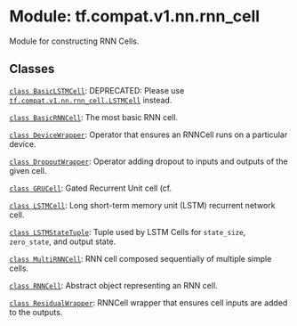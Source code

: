 <div itemscope itemtype="http://developers.google.com/ReferenceObject">
<meta itemprop="name" content="tf.compat.v1.nn.rnn_cell" />
<meta itemprop="path" content="Stable" />
</div>

# Module: tf.compat.v1.nn.rnn_cell

Module for constructing RNN Cells.

<!-- Placeholder for "Used in" -->


## Classes

[`class BasicLSTMCell`](../../../../tf/compat/v1/nn/rnn_cell/BasicLSTMCell.md): DEPRECATED: Please use <a href="../../../../tf/compat/v1/nn/rnn_cell/LSTMCell.md"><code>tf.compat.v1.nn.rnn_cell.LSTMCell</code></a> instead.

[`class BasicRNNCell`](../../../../tf/compat/v1/nn/rnn_cell/BasicRNNCell.md): The most basic RNN cell.

[`class DeviceWrapper`](../../../../tf/compat/v1/nn/rnn_cell/DeviceWrapper.md): Operator that ensures an RNNCell runs on a particular device.

[`class DropoutWrapper`](../../../../tf/compat/v1/nn/rnn_cell/DropoutWrapper.md): Operator adding dropout to inputs and outputs of the given cell.

[`class GRUCell`](../../../../tf/compat/v1/nn/rnn_cell/GRUCell.md): Gated Recurrent Unit cell (cf.

[`class LSTMCell`](../../../../tf/compat/v1/nn/rnn_cell/LSTMCell.md): Long short-term memory unit (LSTM) recurrent network cell.

[`class LSTMStateTuple`](../../../../tf/compat/v1/nn/rnn_cell/LSTMStateTuple.md): Tuple used by LSTM Cells for `state_size`, `zero_state`, and output state.

[`class MultiRNNCell`](../../../../tf/compat/v1/nn/rnn_cell/MultiRNNCell.md): RNN cell composed sequentially of multiple simple cells.

[`class RNNCell`](../../../../tf/compat/v1/nn/rnn_cell/RNNCell.md): Abstract object representing an RNN cell.

[`class ResidualWrapper`](../../../../tf/compat/v1/nn/rnn_cell/ResidualWrapper.md): RNNCell wrapper that ensures cell inputs are added to the outputs.

